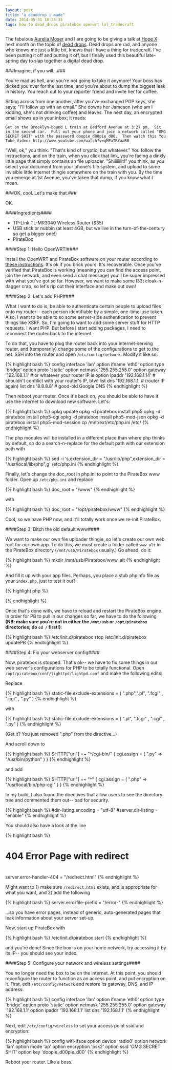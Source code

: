 ```yaml
---
layout: post
title: "a deaddrop i made"
date: 2014-05-31 18:35:35
tags: how-to dead_drops piratebox openwrt lol_tradecraft
---
```


The fabulous [Aurelia Moser][aure] and I are going to be giving a talk at [Hope X][hope_x] next month on the topic of [dead drops][dd_wiki].  Dead drops are rad, and anyone who knows me just a little bit, knows that I have a thing for tradecraft.  I've been putting it off and putting it off, but I finally used this beautiful late-spring day to slap together a digital dead drop.

###Imagine, if you will...###

You're mad as hell, and you're not going to take it anymore!  Your boss has dicked you over for the last time, and you're about to dump the biggest leak in history.  You reach out to your reporter friend and invite her for coffee.

Sitting across from one another, after you've exchanged PGP keys, she says: "I'll follow up with an email."  She downs her Jameson (who am I kidding, she's not drinking coffee) and leaves.  The next day, an encrypted email shows up in your inbox; it reads:

`Get on the Brooklyn-bound L train at Bedford Avenue at 3:27 pm.  Sit in the second car.  Pull out your phone and join a network called "OMG SECRET SHIT" with the password doopie_d00pie_d00.  Then watch this You Tube Video: http://www.youtube.com/watch?v=qMPaTRYaaR8`

"Well, ok," you think.  "That's kind of cryptic, but whatever."  You follow the instructions, and on the train, when you click that link, you're facing a dinkly little page that simply contains an file uploader.  "Shiiiiiiiit!" you think, as you select your document from your phone's file system, and upload to some invisible little internet thingie somewhere on the train with you.  By the time you emerge at 1st Avenue, you've taken that dump, if you know what I mean.

###OK, cool.  Let's make that.###

OK.

####Ingredients####

* TP-Link TL-MR3040 Wireless Router ($35)
* USB stick or nubbin (at least 4GB, but we live in the turn-of-the-century so get a bigger one!)
* PirateBox

####Step 1: Hello OpenWRT!####

Install the OpenWRT and PirateBox software on your router according to [these instructions][darts_ins].  It's ok if you brick yours.  It's recoverable.  Once you've verified that PirateBox is working (meaning you can find the access point, join the network, and even send a chat message) you'll be super impressed with what you've got so far.  However, we want to make some l33t cloak-n-dagger crap, so let's rip out their interface and make out own! 

####Step 2: Let's add PHP####

What I want to do is, be able to authenticate certain people to upload files onto my router-- each person identifiable by a simple, one-time-use token.  Also, I want to be able to so some server-side authentication to prevent things like XSRF.  So, I'm going to want to add some server stuff for HTTP requests.  I want PHP.  But before I start adding packages, I need to reconnect the router back to the internet.

To do that, you have to plug the router back into your internet-serving router, and (temporarily) change some of the configurations to get to the net.  SSH into the router and open `/etc/config/network`.  Modify it like so:

{% highlight bash %}
config interface 'lan'
	option ifname 'eth0'
	option type 'bridge'
	option proto 'static'
	option netmask '255.255.255.0'
	option gateway '192.168.1.1'	# or whatever your router IP is
	option ipaddr '192.168.1.14'	# shouldn't confilict with your router's IP, btw!
	list dns '192.168.1.1'	# (router IP again)
	list dns '8.8.8.8'	# good-old Google DNS
{% endhighlight %}

Then reboot your router.  Once it's back on, you should be able to have it use the internet to download new software.  Let's:

{% highlight bash %}
opkg update
opkg -d piratebox install php5
opkg -d piratebox install php5-cgi
opkg -d piratebox install php5-mod-json
opkg -d piratebox install php5-mod-session
cp /mnt/ext/etc/php.ini /etc/
{% endhighlight %}

The php modules will be installed in a different place than where php thinks by default, so do a search-n-replace for the default path with our extension path with 

{% highlight bash %}
sed -i 's,extension_dir = \"/usr/lib/php\",extension_dir = \"/usr/local/lib/php\",g' /etc/php.ini
{% endhighlight %}

Finally, let's change the doc_root in php.ini to point to the PirateBox www folder.  Open up `/etc/php.ini` and replace

{% highlight bash %}
doc_root = "/www"
{% endhighlight %}

with

{% highlight bash %}
doc_root = "/opt/piratebox/www"
{% endhighlight %}

Cool, so we have PHP now, and it'll totally work once we re-init PirateBox.

####Step 3: Ditch the old default www####

We want to make our own file uploader thingie, so let's create our own web root for our own app.  To do this, we must create a folder called `www_alt` in the PirateBox directory (`/mnt/usb/Piratebox` usually.)  Go ahead, do it:

{% highlight bash %}
mkdir /mnt/usb/Piratebox/www_alt
{% endhighlight %}

And fill it up with your app files.  Perhaps, you place a stub phpinfo file as your `index.php`, just to test it out?

{% highlight php %}
<?php phpinfo(); ?>
{% endhighlight %}

Once that's done with, we have to reload and restart the PirateBox engine.  In order for PB to pull in our changes so far, we have to do the following __(NB: make sure you're not in either the `/mnt/usb` or `/opt/piratebox` directories; do `cd /` first!)__:

{% highlight bash %}
/etc/init.d/piratebox stop
/etc/init.d/piratebox updatePB
{% endhighlight %}

####Step 4: Fix your webserver config####

Now, piratebox is stopped.  That's ok-- we have to fix some things in our web server's configurations for PHP to be totally functional.  Open `/opt/piratebox/conf/lighttpd/lightpd.conf` and make the following edits:

Replace

{% highlight bash %}
static-file.exclude-extensions = ( ".php",".pl", ".fcgi" , ".cgi" , ".py" )
{% endhighlight %}

with

{% highlight bash %}
static-file.exclude-extensions = ( ".pl", ".fcgi" , ".cgi" , ".py" )
{% endhighlight %}

(Get it?  You just removed ".php" from the directive...)

And scroll down to

{% highlight bash %}
$HTTP["url"] =~ "^/cgi-bin/" {
	cgi.assign = ( ".py" => "/usr/bin/python" )
}
{% endhighlight %} 

and add

{% highlight bash %}
$HTTP["url"] =~ "^" {
	cgi.assign = ( ".php" => "/usr/local/bin/php-cgi" )
}
{% endhighlight %}

In my build, I also found the directives that allow users to see the directory tree and commented them out-- bad for security.

{% highlight bash %}
#dir-listing.encoding        = "utf-8"
#server.dir-listing          = "enable"
{% endhighlight %}

You should also have a look at the line

{% highlight bash %}
# 404 Error Page with redirect         
#                                       
server.error-handler-404 = "/redirect.html"
{% endhighlight %}

Might want to 1) make sure `/redirect.html` exists, and is appropriate for what you want, and 2) add the following

{% highlight bash %}
server.errorfile-prefix = "/error-"
{% endhighlight %}

...so you have error pages, instead of generic, auto-generated pages that leak information about your server set-up.

Now, start up PirateBox with

{% highlight bash %}
/etc/init.d/piratebox start
{% endhighlight %}

and you're done!  Since the box is on your home network, try accessing it by its IP-- you should see your index.

####Step 5: Configure your network and wireless settings####

You no longer need the box to be on the internet.  At this point, you should reconfigure the router to function as an access point, and put encryption on it.  First, edit `/etc/config/network` and restore its gateway, DNS, and IP address:

{% highlight bash %}
config interface 'lan'
	option ifname 'eth0'
	option type 'bridge'
	option proto 'static'
	option netmask '255.255.255.0'
	option gateway '192.168.1.1'
	option ipaddr '192.168.1.1'
	list dns '192.168.1.1'
{% endhighlight %}

Next, edit `/etc/config/wireless` to set your access point ssid and encryption:

{% highlight bash %}
config wifi-iface
	option device 'radio0'
	option network 'lan'
	option mode 'ap'
	option encryption 'psk2'
	option ssid 'OMG SECRET SHIT'
	option key 'doopie_d00pie_d00'
{% endhighlight %}

Reboot your router.  Like a boss.

[aure]: https://twitter.com/auremoser
[hope_x]: http://www.hope.net/
[dd_wiki]: http://en.wikipedia.org/wiki/Dead_drop
[darts_ins]: http://daviddarts.com/piratebox-diy-openwrt/